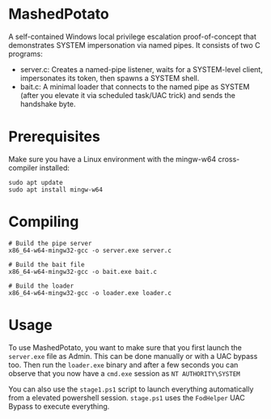 # MashedPotato
A self-contained Windows local privilege escalation proof-of-concept that demonstrates SYSTEM impersonation via named pipes. It consists of two C programs:
 * server.c: Creates a named-pipe listener, waits for a SYSTEM-level client, impersonates its token, then spawns a SYSTEM shell.
 * bait.c: A minimal loader that connects to the named pipe as SYSTEM (after you elevate it via scheduled task/UAC trick) and sends the handshake byte.

# Prerequisites
Make sure you have a Linux environment with the mingw-w64 cross-compiler installed:
```
sudo apt update
sudo apt install mingw-w64
```

# Compiling
```
# Build the pipe server
x86_64-w64-mingw32-gcc -o server.exe server.c

# Build the bait file
x86_64-w64-mingw32-gcc -o bait.exe bait.c

# Build the loader
x86_64-w64-mingw32-gcc -o loader.exe loader.c 
```

# Usage
To use MashedPotato, you want to make sure that you first launch the `server.exe` file as Admin. This can be done manually or with a UAC bypass too. Then run the `loader.exe` binary and after a few seconds you can observe that you now have a `cmd.exe` session as `NT AUTHORITY\SYSTEM`

You can also use the `stage1.ps1` script to launch everything automatically from a elevated powershell session. `stage.ps1` uses the `FodHelper` UAC Bypass to execute everything.
